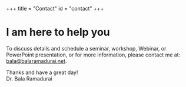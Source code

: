 +++
title = "Contact"
id = "contact"
+++

# I am here to help you

To discuss details and schedule a seminar, workshop, Webinar, or PowerPoint presentation, or for more information, please contact me at: 
[bala@balaramadurai.net](mailto:bala@balaramadurai.net).

Thanks and have a great day!  
Dr. Bala Ramadurai
